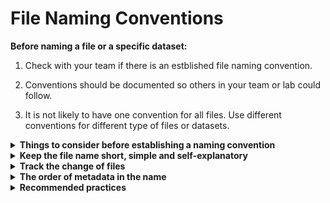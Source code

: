 # File Naming Conventions

<b>Before naming a file or a specific dataset: </b>

1. Check with your team if there is an estblished file naming convention.

2. Conventions should be documented so others in your team or lab could follow. 

3. It is not likely to have one convention for all files. Use different conventions for different type of files or datasets.


<details>
<summary> <b>Things to consider before establishing a naming convention</b> </summary>
  
1. What distinct these files from other files? (Consider metadata like the content, date, location, etc.)

2. Pick three most important metadata. (It is not a "the more the merrier" situation)

3. The name should be human readable and contain enough information for visually scanning the files.


</details>

<details>
<summary> <b>Keep the file name short, simple and self-explanatory</b> </summary>
  
1. Use abbreviation or code.
   
   _Example:_

   _Labotory A = LabA, Project 2 = P2, Mouse with serial number 255 = MOU-255_
   

2. Document the chosen abbreviation and codes. Do not leave any "commonly known" abbreviation undocumented.

</details>

<details>
<summary> <b> Track the change of files</b> </summary>
  
1. Add version information. Could be number (_i.e. v1.2, v3.0_) or status (_i.e. \_processed, \_amended, \_raw_).

2. Add a date. Make sure the format of date is consistent. (_i.e. using YYYYMMDD or YYYY-MM-DD_)

</details>

<details>
<summary> <b> The order of metadata in the name</b> </summary>
  
1. Place the most important metadata at the beginning.

2. How would you like to sort the files? _(i.e. alphabetically, numerically or chronologically)_

</details>

<details>
<summary> <b> Recommended practices </b> </summary>
  
1. Use two or three digits for numbering.

   _Example:_

   _Use "01_File.tif", "05_file.tif" instead of "1_File.tif"._

   _Otherwise "10_File.tif" will appear on the top when sorting the files._

2. No blank spaces in the name.
   
3. Be case-sensitive for the machine readability. (_i.e. "sample" vs "Sample"_)

4. Capitalize the first letter of each word to make it readable.

5. Avoid special characters. Use dash "-" to seperate numbers and underscore "_" to seperate metadata.

   _Example:_

   _LiverTissue\_Mou-255\_SampleId-8526\_2020-01-30.tif_
   
   _MedImage\_Forearm-1\_PatId-123\_Clinic-A789\_20210325.dcm_

6. Keep a reasonable length of file name. Ideally under 50 characters. 
    
7. Document the naming convention in a ReadMe text and keep it with the files.
  
   _Example_01:_

   _The naming convention for tissue sample dataset is:_

   _<b>[TissueName]\_[Serial-ID-Number]\_[YYYY-MM-DD]\_[Status].[csv]</b>_
   
   <br>
   
   _Example_02:_

   _The image files are named <b> lll\_ssss\_rr\_vv.tif </b> where:_

     _lll = Three digits location code to indicate where the image was generated_

     _ssss = Numeric sample Id_

     _rr = Resoulation level_

     _vv = Two digits version code_

</details>
